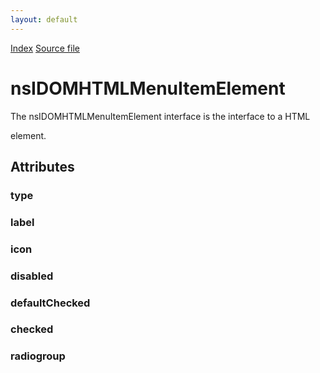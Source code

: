 ```yaml
---
layout: default
---
```

<div id='links'><a href="../index.html">Index</a>
<a href="http://dxr.mozilla.org/mozilla-central/source/dom/interfaces/html/nsIDOMHTMLMenuItemElement.idl">Source file</a>
</div>

# nsIDOMHTMLMenuItemElement #
  
The nsIDOMHTMLMenuItemElement interface is the interface to a HTML  
<menuitem> element.  
  

## Attributes ##

### type ###

### label ###

### icon ###

### disabled ###

### defaultChecked ###

### checked ###

### radiogroup ###
